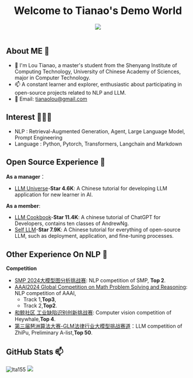<h1 align="center">
   Welcome to Tianao's Demo World
</h1>

<div align="center" ><img order-radius="100px" src="https://user-images.githubusercontent.com/88621342/202923774-e8529a32-8047-4fad-98e0-71b550230481.jpg"/></div>
<br>

## About ME 👋

- 🔭 I'm Lou Tianao, a master's student from the Shenyang Institute of Computing Technology, University of Chinese Academy of Sciences, major in Computer Technology.
- 📫 A constant learner and explorer, enthusiastic about participating in open-source projects related to NLP and LLM.
- 💬 Email: [tianaolou@gmail.com](tianaolou@gmail.com)
 
## Interest 👨🏽‍💻

- NLP : Retrieval-Augmented Generation, Agent, Large Language Model, Prompt Engineering
- Language : Python, Pytorch, Transformers, Langchain and Markdown

## Open Source Experience 👯

**As a manager**：
- [LLM Universe](https://github.com/datawhalechina/llm-universe)-**Star 4.6K**: A Chinese tutorial for developing LLM application for new learner in AI.

**As a member**:
- [LLM Cookbook](https://github.com/datawhalechina/llm-cookbook)-**Star 11.4K**: A chinese tutorial of ChatGPT for Developers, contains ten classes of AndrewNg.
- [Self LLM](https://github.com/datawhalechina/self-llm)-**Star 7.9K**: A Chinese tutorial for everything of open-source LLM, such as deployment, application, and fine-tuning processes.
## Other Experience On NLP 🔬 

**Competition**

- [SMP 2024大模型图分析挑战赛](https://tianchi.aliyun.com/competition/entrance/532253): NLP competition of SMP, **Top 2**.
- [AAAI2024 Global Competition on Math Problem Solving and Reasoning](https://ai4ed.cc/competitions/aaai2024competition): NLP competition of AAAI, 
    * Track 1,**Top3**,
    * Track 2,**Top2**.
- [和鲸社区 工业缺陷识别创新挑战赛](https://www.heywhale.com/home/competition/6572c4e2fef3ff680622dddd/content/0): Computer vision competition of Heywhale,**Top 4**.
- [第三届琶洲算法大赛-GLM法律行业大模型挑战赛道](https://tianchi.aliyun.com/competition/entrance/532221)：LLM competition of ZhiPu, Preliminary A-list,**Top 50**.

## GitHub Stats 📫

<img src="https://github-readme-stats.vercel.app/api/top-langs?username=lta155&layout=compact&include_all_commits=true&count_private=true&show_icons=true&line_height=20&title_color=7A7ADB&icon_color=2234AE&text_color=D3D3D3&bg_color=0,000000,130F40" alt="lta155" />

<img src="https://github-readme-streak-stats.herokuapp.com/?user=lta155&border=D3D3D3&sideNums=7A7ADB&background=130F40&stroke=6842DB&currStreakNum=7A7ADB&ring=5B3CDD&fire=D3D351&currStreakLabel=D3D3D3&sideLabels=D3D3D3&dates=A3A3A3" />

</div>

